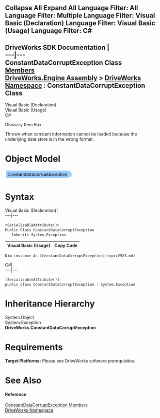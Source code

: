 Collapse All Expand All Language Filter: All  Language Filter: Multiple  Language Filter: Visual Basic (Declaration) Language Filter: Visual Basic (Usage) Language Filter: C#  
---  
DriveWorks SDK Documentation  |   
---|---  
ConstantDataCorruptException Class   
[Members](topic2584.md)   
[DriveWorks.Engine Assembly](topic2156.md) > [DriveWorks Namespace](topic2159.md) : ConstantDataCorruptException Class  
---  
  
Visual Basic (Declaration)    
Visual Basic (Usage)    
C# 

Glossary Item Box

Thrown when constant information cannot be loaded because the underlying data store is in the wrong format. 

# Object Model

![](dotnetdiagramimages/image96.png)

# Syntax

Visual Basic (Declaration)|   
---|---  
      
    
    <SerializableAttribute()>
    Public Class ConstantDataCorruptException 
       Inherits System.Exception  
  
Visual Basic (Usage)| Copy Code  
---|---  
      
    
    Dim instance As [ConstantDataCorruptException](topic2583.md)  
  
C#|   
---|---  
      
    
    [SerializableAttribute()]
    public class ConstantDataCorruptException : System.Exception   
  
# Inheritance Hierarchy

System.Object  
System.Exception  
**DriveWorks.ConstantDataCorruptException**  


# Requirements

**Target Platforms:** Please see DriveWorks software prerequisites.

# See Also

#### Reference

[ConstantDataCorruptException Members](topic2584.md)   
[DriveWorks Namespace](topic2159.md)


